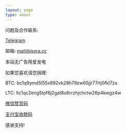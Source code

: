 ```yaml
---
layout: page
type: about
---
```


问题及合作联系:

[Telegram](https://t.me/tgisora)

邮箱: mail@isora.cc

本站无广告用爱发电

如果您喜欢请您捐赠:

BTC: bc1q9ymd5l55x892vk28h79zw65jjr77rtj0fkl7zx

LTC: ltc1qc2eng5tpf6j2gat8u6rrzhjchctw26p4kwgz4w

[微信赞赏码](https://cdn.jsdelivr.net/gh/xcsblog/photos@master/485AAB90-7DFD-4356-A052-A392C0549C45.6nds6fxk7z0g.jpg)

[支付宝收款码](https://cdn.jsdelivr.net/gh/xcsblog/photos@master/63DE7285-7C8C-44F4-B582-9BE6703382D5.5dify1js8t4w.jpg)

感谢支持!

